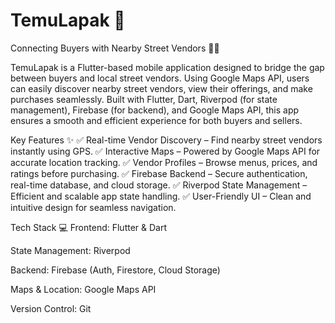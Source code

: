 # TemuLapak 🚀

Connecting Buyers with Nearby Street Vendors 🌮📍

TemuLapak is a Flutter-based mobile application designed to bridge the gap between buyers and local street vendors. Using Google Maps API, users can easily discover nearby street vendors, view their offerings, and make purchases seamlessly. Built with Flutter, Dart, Riverpod (for state management), Firebase (for backend), and Google Maps API, this app ensures a smooth and efficient experience for both buyers and sellers.

Key Features ✨
✅ Real-time Vendor Discovery – Find nearby street vendors instantly using GPS.
✅ Interactive Maps – Powered by Google Maps API for accurate location tracking.
✅ Vendor Profiles – Browse menus, prices, and ratings before purchasing.
✅ Firebase Backend – Secure authentication, real-time database, and cloud storage.
✅ Riverpod State Management – Efficient and scalable app state handling.
✅ User-Friendly UI – Clean and intuitive design for seamless navigation.

Tech Stack 💻
Frontend: Flutter & Dart

State Management: Riverpod

Backend: Firebase (Auth, Firestore, Cloud Storage)

Maps & Location: Google Maps API

Version Control: Git
